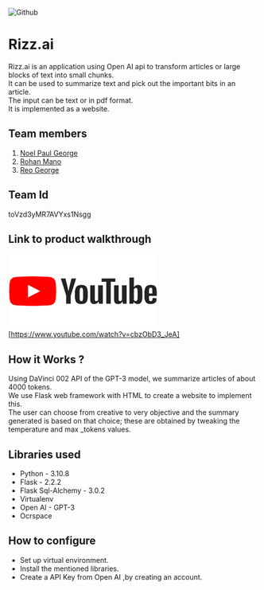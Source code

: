 ![Github](https://user-images.githubusercontent.com/64391274/211215734-bbc57b92-9a71-496d-873e-3eedc7523916.png)


# Rizz.ai
Rizz.ai is an application using Open AI api to transform articles or large blocks of text into small chunks.  
It can be used to summarize text and pick out the important bits in an article.  
The input can be text or in pdf format.  
It is implemented as a website.  
## Team members
1. [Noel Paul George](https://github.com/Noel6161131110)
2. [Rohan Mano](https://github.com/CyB3RTYp3)
3. [Reo George](https://github.com/reogeorge)
## Team Id
toVzd3yMR7AVYxs1Nsgg
## Link to product walkthrough

<a href="https://www.youtube.com/watch?v=cbzObD3_JeA"><img src="https://github.com/Noel6161131110/OpenAI_Saturday_Hack_Night/blob/main/Youtube_logo_PNG7.png" width="300" height="150" ></a>[https://www.youtube.com/watch?v=cbzObD3_JeA]
## How it Works ?
Using DaVinci 002 API of the GPT-3 model, we summarize articles of about 4000 tokens.  
We use Flask web framework with HTML to create a website to implement this.  
The user can choose from creative to very objective and the summary generated is based on that choice; these are obtained by tweaking the temperature and max _tokens values.

## Libraries used
- Python - 3.10.8
- Flask - 2.2.2
- Flask Sql-Alchemy -  3.0.2
- Virtualenv  
- Open AI - GPT-3
- Ocrspace
## How to configure
- Set up virtual environment.
- Install the mentioned libraries.
- Create a API Key from Open AI ,by creating an account.

<!-- ## How to Run
You can check out our project at [Rizz.ai](link) -->
